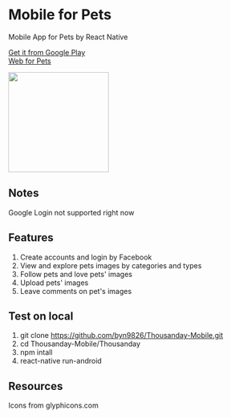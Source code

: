 # Mobile for Pets
Mobile App for Pets by React Native    

[Get it from Google Play](https://play.google.com/store/apps/details?id=com.smilings)  
[Web for Pets](http://pet.nextvisioner.com)
  
<img src="https://github.com/byn9826/Thousanday-Mobile/blob/master/example.gif?raw=true" width="200px" />  

Notes
--
Google Login not supported right now  

Features
--
1. Create accounts and login by Facebook   
2. View and explore pets images by categories and types  
3. Follow pets and love pets' images  
4. Upload pets' images  
5. Leave comments on pet's images   

Test on local
--
1. git clone https://github.com/byn9826/Thousanday-Mobile.git  
2. cd Thousanday-Mobile/Thousanday  
3. npm intall  
4. react-native run-android   

Resources
--
Icons from glyphicons.com
